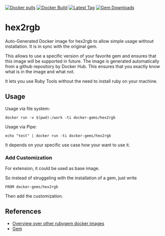 [![Docker pulls](https://img.shields.io/docker/pulls/rubygem/hex2rgb.svg)](https://hub.docker.com/r/rubygem/hex2rgb/)
[![Docker Build](https://img.shields.io/docker/automated/rubygem/hex2rgb.svg)](https://hub.docker.com/r/rubygem/hex2rgb/)
[![Latest Tag](https://img.shields.io/github/tag/docker-rubygem/hex2rgb.svg)](https://hub.docker.com/r/rubygem/hex2rgb/)
[![Gem Downloads](https://img.shields.io/gem/dt/hex2rgb.svg)](https://rubygems.org/gems/hex2rgb/)
# hex2rgb

Auto-Generated Docker image for hex2rgb to allow simple usage without installation.
It is in sync with the original gem.

This allows to use a specific version of your favorite gem and ensures that this image will be supported in future.
The image is generated automatically from a github repository by Docker Hub.
This ensures that you exactly know what is in the image and what not.

It lets you use Ruby Tools without the need to install ruby on your machine.

## Usage

Usage via file system:

`docker run -v $(pwd):/work -ti docker-gems/hex2rgb`

Usage via Pipe:

`echo "test" | docker run -ti docker-gems/hex2rgb`

It depends on your specific use case how your want to use it.

### Add Customization

For extension, it could be used as base image.

So instead of struggeling with the installation of a gem, just write

`FROM docker-gems/hex2rgb`

Then add the customization.

## References

 - [Overview over other rubygem docker images](https://github.com/thinkbot/docker-rubygem)
 - [Gem](https://rubygems.org/gems/hex2rgb/)
